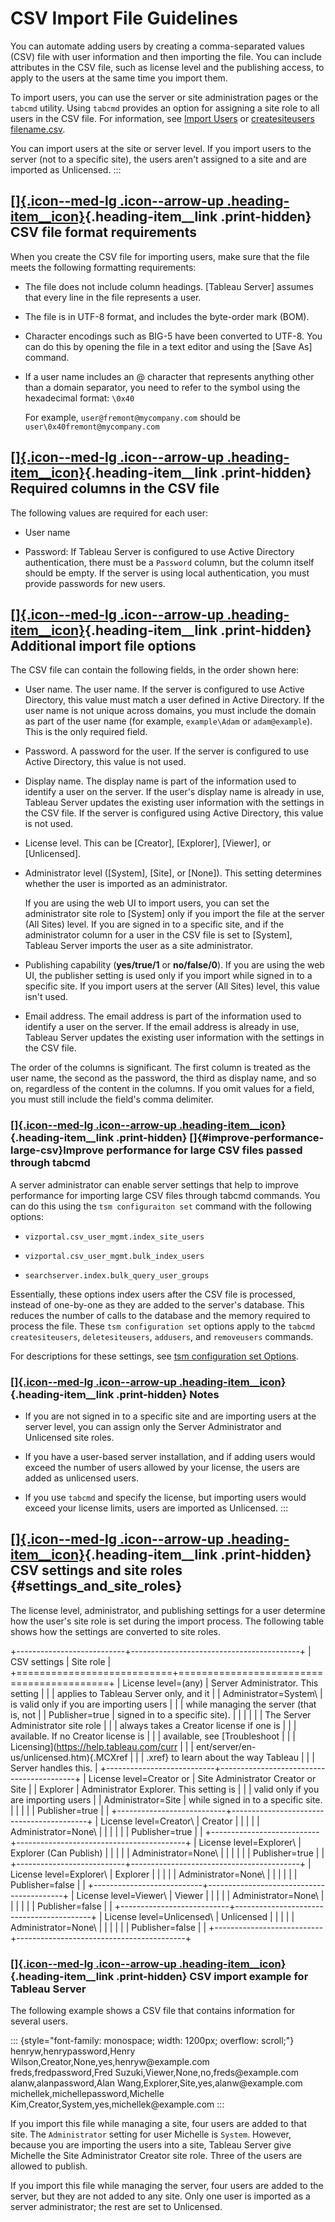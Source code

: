 

CSV Import File Guidelines
==========================
You can automate adding users by creating a comma-separated values (CSV)
file with user information and then importing the file. You can include
attributes in the CSV file, such as license level and the publishing
access, to apply to the users at the same time you import them.


To import users, you can use the server or site administration pages or
the `tabcmd` utility. Using `tabcmd` provides an option for assigning a
site role to all users in the CSV file. For information, see [Import
Users](https://help.tableau.com/current/server/en-us/users_import.htm) or [createsiteusers
filename.csv](https://help.tableau.com/current/server/en-us/tabcmd_cmd.htm#idd1b7729f-dd20-475a-96f6-17fcd2577894).

You can import users at the site or server level. If you import users to
the server (not to a specific site), the users aren't assigned to a site
and are imported as Unlicensed.
:::

<div>

[[]{.icon--med-lg .icon--arrow-up .heading-item__icon}](https://help.tableau.com/current/server/en-us/csvguidelines.htm#){.heading-item__link .print-hidden} CSV file format requirements
-----------------------------------------------------------------------------------------------------------------------------------------------------------------------------------------

</div>

When you create the CSV file for importing users, make sure that the
file meets the following formatting requirements:

-   The file does not include column headings. [Tableau
    Server] assumes that every line in the file
    represents a user.

-   The file is in UTF-8 format, and includes the byte-order mark (BOM).

-   Character encodings such as BIG-5 have been converted to UTF-8. You
    can do this by opening the file in a text editor and using the [Save
    As] command.

-   If a user name includes an @ character that represents anything
    other than a domain separator, you need to refer to the symbol using
    the hexadecimal format: `\0x40`

    For example, `user@fremont@mycompany.com` should be
    `user\0x40fremont@mycompany.com`

<div>

[[]{.icon--med-lg .icon--arrow-up .heading-item__icon}](https://help.tableau.com/current/server/en-us/csvguidelines.htm#){.heading-item__link .print-hidden} Required columns in the CSV file
---------------------------------------------------------------------------------------------------------------------------------------------------------------------------------------------

</div>

The following values are required for each user:

-   User name

-   Password: If Tableau Server is configured to use Active Directory
    authentication, there must be a `Password` column, but the column
    itself should be empty. If the server is using local authentication,
    you must provide passwords for new users.


<div>

[[]{.icon--med-lg .icon--arrow-up .heading-item__icon}](https://help.tableau.com/current/server/en-us/csvguidelines.htm#){.heading-item__link .print-hidden} Additional import file options
-------------------------------------------------------------------------------------------------------------------------------------------------------------------------------------------

</div>

The CSV file can contain the following fields, in the order shown here:

-   User name. The user name. If the server is configured to use Active
    Directory, this value must match a user defined in Active Directory.
    If the user name is not unique across domains, you must include the
    domain as part of the user name (for example, `example\Adam` or
    `adam@example`). This is the only required field.

-   Password. A password for the user. If the server is configured to
    use Active Directory, this value is not used.

-   Display name. The display name is part of the information used to
    identify a user on the server. If the user's display name is already
    in use, Tableau Server updates the existing user information with
    the settings in the CSV file. If the server is configured using
    Active Directory, this value is not used.

-   License level. This can be [Creator],
    [Explorer], [Viewer], or
    [Unlicensed].

-   Administrator level ([System], [Site], or
    [None]). This setting determines whether the user is
    imported as an administrator.

    If you are using the web UI to import users, you can set the
    administrator site role to [System] only if you import
    the file at the server (All Sites) level. If you are signed in to a
    specific site, and if the administrator column for a user in the CSV
    file is set to [System], Tableau Server imports the user
    as a site administrator.

-   Publishing capability (**yes/true/1** or **no/false/0**). If you are
    using the web UI, the publisher setting is used only if you import
    while signed in to a specific site. If you import users at the
    server (All Sites) level, this value isn\'t used.

-   Email address. The email address is part of the information used to
    identify a user on the server. If the email address is already in
    use, Tableau Server updates the existing user information with the
    settings in the CSV file.

The order of the columns is significant. The first column is treated as
the user name, the second as the password, the third as display name,
and so on, regardless of the content in the columns. If you omit values
for a field, you must still include the field's comma delimiter.

<div>

<div>

### [[]{.icon--med-lg .icon--arrow-up .heading-item__icon}](https://help.tableau.com/current/server/en-us/csvguidelines.htm#){.heading-item__link .print-hidden} []{#improve-performance-large-csv}Improve performance for large CSV files passed through tabcmd

</div>

A server administrator can enable server settings that help to improve
performance for importing large CSV files through tabcmd commands. You
can do this using the `tsm configuraiton set` command with the following
options:

-   `vizportal.csv_user_mgmt.index_site_users`

-   `vizportal.csv_user_mgmt.bulk_index_users`

-   `searchserver.index.bulk_query_user_groups`

Essentially, these options index users after the CSV file is processed,
instead of one-by-one as they are added to the server's database. This
reduces the number of calls to the database and the memory required to
process the file. These `tsm configuration set` options apply to the
`tabcmd createsiteusers`, `deletesiteusers`, `addusers`, and
`removeusers` commands.

For descriptions for these settings, see [tsm configuration set
Options](https://help.tableau.com/current/server/en-us/cli_configuration-set_tsm.htm).

</div>

<div>

### [[]{.icon--med-lg .icon--arrow-up .heading-item__icon}](https://help.tableau.com/current/server/en-us/csvguidelines.htm#){.heading-item__link .print-hidden} Notes

</div>

-   If you are not signed in to a specific site and are importing users
    at the server level, you can assign only the Server Administrator
    and Unlicensed site roles.

-   If you have a user-based server installation, and if adding users
    would exceed the number of users allowed by your license, the users
    are added as unlicensed users.

-   If you use `tabcmd` and specify the license, but importing users
    would exceed your license limits, users are imported as Unlicensed.
:::

<div>

[[]{.icon--med-lg .icon--arrow-up .heading-item__icon}](https://help.tableau.com/current/server/en-us/csvguidelines.htm#){.heading-item__link .print-hidden} CSV settings and site roles {#settings_and_site_roles}
----------------------------------------------------------------------------------------------------------------------------------------------------------------------------------------

</div>

The license level, administrator, and publishing settings for a user
determine how the user\'s site role is set during the import process.
The following table shows how the settings are converted to site roles.

+---------------------------+------------------------------------------+
| CSV settings              | Site role                                |
+===========================+==========================================+
| License level=(any)       | Server Administrator. This setting       |
|                           | applies to Tableau Server only, and it   |
| Administrator=System\     | is valid only if you are importing users |
|                           | while managing the server (that is, not  |
| Publisher=true            | signed in to a specific site).           |
|                           |                                          |
|                           | The Server Administrator site role       |
|                           | always takes a Creator license if one is |
|                           | available. If no Creator license is      |
|                           | available, see [Troubleshoot             |
|                           | Licensing](https://help.tableau.com/curr |
|                           | ent/server/en-us/unlicensed.htm){.MCXref |
|                           | .xref} to learn about the way Tableau    |
|                           | Server handles this.                     |
+---------------------------+------------------------------------------+
| License level=Creator or  | Site Administrator Creator or Site       |
| Explorer                  | Administrator Explorer. This setting is  |
|                           | valid only if you are importing users    |
| Administrator=Site        | while signed in to a specific site.      |
|                           |                                          |
| Publisher=true            |                                          |
+---------------------------+------------------------------------------+
| License level=Creator\    | Creator                                  |
|                           |                                          |
| Administrator=None\       |                                          |
|                           |                                          |
| Publisher=true            |                                          |
+---------------------------+------------------------------------------+
| License level=Explorer\   | Explorer (Can Publish)                   |
|                           |                                          |
| Administrator=None\       |                                          |
|                           |                                          |
| Publisher=true            |                                          |
+---------------------------+------------------------------------------+
| License level=Explorer\   | Explorer                                 |
|                           |                                          |
| Administrator=None\       |                                          |
|                           |                                          |
| Publisher=false           |                                          |
+---------------------------+------------------------------------------+
| License level=Viewer\     | Viewer                                   |
|                           |                                          |
| Administrator=None\       |                                          |
|                           |                                          |
| Publisher=false           |                                          |
+---------------------------+------------------------------------------+
| License level=Unlicensed\ | Unlicensed                               |
|                           |                                          |
| Administrator=None\       |                                          |
|                           |                                          |
| Publisher=false           |                                          |
+---------------------------+------------------------------------------+


<div>

### [[]{.icon--med-lg .icon--arrow-up .heading-item__icon}](https://help.tableau.com/current/server/en-us/csvguidelines.htm#){.heading-item__link .print-hidden} CSV import example for Tableau Server

</div>

The following example shows a CSV file that contains information for
several users.

::: {style="font-family: monospace; width: 1200px; overflow: scroll;"}
henryw,henrypassword,Henry Wilson,Creator,None,yes,henryw\@example.com\
freds,fredpassword,Fred Suzuki,Viewer,None,no,freds\@example.com\
alanw,alanpassword,Alan Wang,Explorer,Site,yes,alanw\@example.com\
michellek,michellepassword,Michelle
Kim,Creator,System,yes,michellek\@example.com
:::

If you import this file while managing a site, four users are added to
that site. The `Administrator` setting for user Michelle is `System`.
However, because you are importing the users into a site, Tableau Server
give Michelle the Site Administrator Creator site role. Three of the
users are allowed to publish.

If you import this file while managing the server, four users are added
to the server, but they are not added to any site. Only one user is
imported as a server administrator; the rest are set to Unlicensed.
